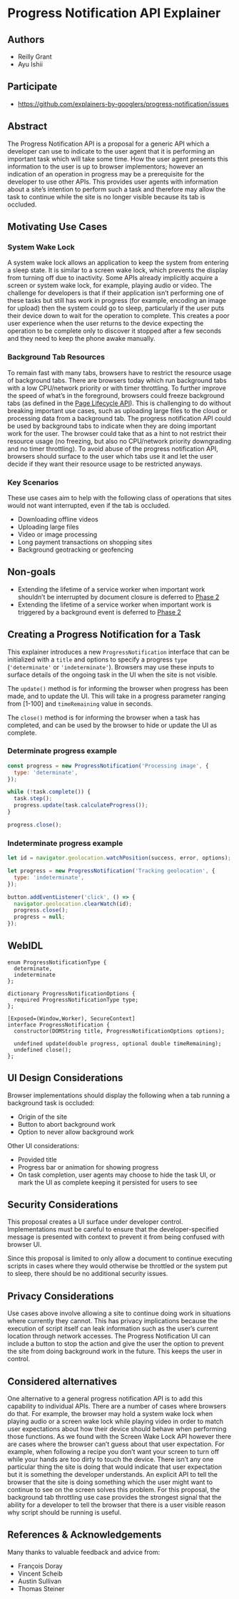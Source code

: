 # Progress Notification API Explainer

## Authors

- Reilly Grant
- Ayu Ishii

## Participate

- https://github.com/explainers-by-googlers/progress-notification/issues

## Abstract

The Progress Notification API is a proposal for a generic API which a developer can use to indicate to the user agent that it is performing an important task which will take some time. How the user agent presents this information to the user is up to browser implementors; however an indication of an operation in progress may be a prerequisite for the developer to use other APIs. This provides user agents with information about a site’s intention to perform such a task and therefore may allow the task to continue while the site is no longer visible because its tab is occluded.

## Motivating Use Cases

### System Wake Lock

A system wake lock allows an application to keep the system from entering a sleep state. It is similar to a screen wake lock, which prevents the display from turning off due to inactivity. Some APIs already implicitly acquire a screen or system wake lock, for example, playing audio or video. The challenge for developers is that if their application isn’t performing one of these tasks but still has work in progress (for example, encoding an image for upload) then the system could go to sleep, particularly if the user puts their device down to wait for the operation to complete. This creates a poor user experience when the user returns to the device expecting the operation to be complete only to discover it stopped after a few seconds and they need to keep the phone awake manually.

### Background Tab Resources

To remain fast with many tabs, browsers have to restrict the resource usage of background tabs. There are browsers today which run background tabs with a low CPU/network priority or with timer throttling. To further improve the speed of what’s in the foreground, browsers could freeze background tabs (as defined in the [Page Lifecycle API](https://wicg.github.io/page-lifecycle/spec.html)). This is challenging to do without breaking important use cases, such as uploading large files to the cloud or processing data from a background tab. The progress notification API could be used by background tabs to indicate when they are doing important work for the user. The browser could take that as a hint to not restrict their resource usage (no freezing, but also no CPU/network priority downgrading and no timer throttling). To avoid abuse of the progress notification API, browsers should surface to the user which tabs use it and let the user decide if they want their resource usage to be restricted anyways.

### Key Scenarios

These use cases aim to help with the following class of operations that sites would not want interrupted, even if the tab is occluded.

* Downloading offline videos
* Uploading large files
* Video or image processing
* Long payment transactions on shopping sites
* Background geotracking or geofencing

## Non-goals

* Extending the lifetime of a service worker when important work shouldn’t be interrupted by document closure is deferred to [Phase 2](/sw-explainer.md)
* Extending the lifetime of a service worker when important work is triggered by a background event is deferred to [Phase 2](/sw-explainer.md)

## Creating a Progress Notification for a Task

This explainer introduces a new `ProgressNotification` interface that can be initialized with a `title` and options to specify a progress `type` (`'determinate'` or `'indeterminate'`). Browsers may use these inputs to surface details of the ongoing task in the UI when the site is not visible.

The `update()` method is for informing the browser when progress has been made, and to update the UI. This will take in a progress parameter ranging from [1-100] and `timeRemaining` value in seconds.

The `close()` method is for informing the browser when a task has completed, and can be used by the browser to hide or update the UI as complete. 

### Determinate progress example

```js
const progress = new ProgressNotification('Processing image', {
  type: 'determinate',
});

while (!task.complete()) {
  task.step();
  progress.update(task.calculateProgress());
}

progress.close();
```

### Indeterminate progress example

```js
let id = navigator.geolocation.watchPosition(success, error, options);

let progress = new ProgressNotification('Tracking geolocation', {
  type: 'indeterminate',
});

button.addEventListener('click', () => {
  navigator.geolocation.clearWatch(id);
  progress.close();
  progress = null;
});
```

## WebIDL

```idl
enum ProgressNotificationType {
  determinate,
  indeterminate
};

dictionary ProgressNotificationOptions {
  required ProgressNotificationType type;
};

[Exposed=(Window,Worker), SecureContext]
interface ProgressNotification {
  constructor(DOMString title, ProgressNotificationOptions options);

  undefined update(double progress, optional double timeRemaining);
  undefined close();
};
```

## UI Design Considerations

Browser implementations should display the following when a tab running a background task is occluded:

* Origin of the site
* Button to abort background work
* Option to never allow background work

Other UI considerations:

* Provided title
* Progress bar or animation for showing progress 
* On task completion, user agents may choose to hide the task UI, or mark the UI as complete keeping it persisted for users to see

## Security Considerations

This proposal creates a UI surface under developer control. Implementations must be careful to ensure that the developer-specified message is presented with context to prevent it from being confused with browser UI.

Since this proposal is limited to only allow a document to continue executing scripts in cases where they would otherwise be throttled or the system put to sleep, there should be no additional security issues. 

## Privacy Considerations

Use cases above involve allowing a site to continue doing work in situations where currently they cannot. This has privacy implications because the execution of script itself can leak information such as the user’s current location through network accesses. The Progress Notification UI can include a button to stop the action and give the user the option to prevent the site from doing background work in the future. This keeps the user in control.  

## Considered alternatives

One alternative to a general progress notification API is to add this capability to individual APIs. There are a number of cases where browsers do that. For example, the browser may hold a system wake lock when playing audio or a screen wake lock while playing video in order to match user expectations about how their device should behave when performing those functions. As we found with the Screen Wake Lock API however there are cases where the browser can’t guess about that user expectation. For example, when following a recipe you don’t want your screen to turn off while your hands are too dirty to touch the device. There isn’t any one particular thing the site is doing that would indicate that user expectation but it is something the developer understands. An explicit API to tell the browser that the site is doing something which the user might want to continue to see on the screen solves this problem. For this proposal, the background tab throttling use case provides the strongest signal that the ability for a developer to tell the browser that there is a user visible reason why script should be running is useful.

## References & Acknowledgements

Many thanks to valuable feedback and advice from:

* François Doray
* Vincent Scheib
* Austin Sullivan
* Thomas Steiner
